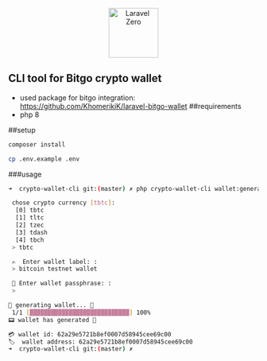 <p align="center">
    <img title="Laravel Zero" height="100" src="https://raw.githubusercontent.com/laravel-zero/docs/master/images/logo/laravel-zero-readme.png" />
</p>

##  CLI tool for Bitgo crypto wallet
- used package for bitgo integration: https://github.com/KhomerikiK/laravel-bitgo-wallet
##requirements
- php 8

##setup
```bash
composer install

cp .env.example .env
```

###usage
```bash
➜  crypto-wallet-cli git:(master) ✗ php crypto-wallet-cli wallet:generate

 chose crypto currency [tbtc]:
  [0] tbtc
  [1] tltc
  [2] tzec
  [3] tdash
  [4] tbch
 > tbtc

 ✍️  Enter wallet label: :
 > bitcoin testnet wallet

 🔑 Enter wallet passphrase: :
 >

📡 generating wallet... 📡
 1/1 [▓▓▓▓▓▓▓▓▓▓▓▓▓▓▓▓▓▓▓▓▓▓▓▓▓▓▓▓] 100%
📟 wallet has generated 💎

💳 wallet id: 62a29e5721b8ef0007d58945cee69c00
🏷  wallet address: 62a29e5721b8ef0007d58945cee69c00
➜  crypto-wallet-cli git:(master) ✗
```
